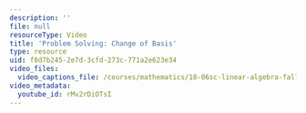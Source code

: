```yaml
---
description: ''
file: null
resourceType: Video
title: 'Problem Solving: Change of Basis'
type: resource
uid: f8d7b245-2e7d-3cfd-273c-771a2e623e34
video_files:
  video_captions_file: /courses/mathematics/18-06sc-linear-algebra-fall-2011/positive-definite-matrices-and-applications/change-of-basis-image-compression/problem-solving-change-of-basis/rMv2rDiOTsI.vtt
video_metadata:
  youtube_id: rMv2rDiOTsI
---
```

